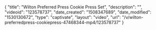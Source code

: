 {
    "title": "Wilton Preferred Press Cookie Press Set",
    "description": "",
    "videoid": "123578737",
    "date_created": "1508347689",
    "date_modified": "1530130672",
    "type": "captivate",
    "layout": "video",
    "url": "\/v\/wilton-preferredpress-cookiepress-47468344-mp4\/123578737"
}